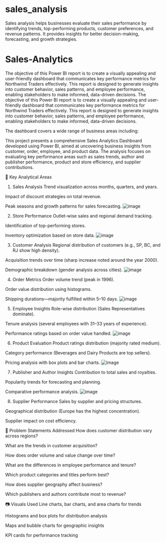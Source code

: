 # sales_analysis
Sales analysis helps businesses evaluate their sales performance by identifying trends, top-performing products, customer preferences, and revenue patterns. It provides insights for better decision-making, forecasting, and growth strategies.
# Sales-Analytics
The objective of this Power BI report is to create a visually appealing and user-friendly dashboard that communicates key performance metrics for Northwind Traders effectively. This report is designed to generate insights into customer behavior, sales patterns, and employee performance, enabling stakeholders to make informed, data-driven decisions.
The objective of this Power BI report is to create a visually appealing and user-friendly dashboard that communicates key performance metrics for Northwind Traders effectively. This report is designed to generate insights into customer behavior, sales patterns, and employee performance, enabling stakeholders to make informed, data-driven decisions.

The dashboard covers a wide range of business areas including:

This project presents a comprehensive Sales Analytics Dashboard developed using Power BI, aimed at uncovering business insights from customer, order, employee, and product data. The analysis focuses on evaluating key performance areas such as sales trends, author and publisher performance, product and store efficiency, and supplier contributions.

📌 Key Analytical Areas
1. Sales Analysis
Trend visualization across months, quarters, and years.

Impact of discount strategies on total revenue.

Peak seasons and growth patterns for sales forecasting.
![image](https://github.com/user-attachments/assets/21be470c-ad2b-479b-b760-61887417c5d9)


2. Store Performance
Outlet-wise sales and regional demand tracking.

Identification of top-performing stores.

Inventory optimization based on store data.
![image](https://github.com/user-attachments/assets/6ddb91d4-da6a-42c6-a13c-a689588d0b2b)


3. Customer Analysis
Regional distribution of customers (e.g., SP, BC, and RJ show high density).

Acquisition trends over time (sharp increase noted around the year 2000).

Demographic breakdown (gender analysis across cities).
![image](https://github.com/user-attachments/assets/d484b340-54b5-40d9-acce-3afd769d3abf)


4. Order Metrics
Order volume trend (peak in 1996).

Order value distribution using histograms.

Shipping durations—majority fulfilled within 5–10 days.
![image](https://github.com/user-attachments/assets/f52e8a4f-0e8e-44b4-ba7b-6228036a5bd8)


5. Employee Insights
Role-wise distribution (Sales Representatives dominate).

Tenure analysis (several employees with 31–33 years of experience).

Performance ratings based on order value handled.
![image](https://github.com/user-attachments/assets/4a724ce5-5039-4d1e-bc95-f9c5732962be)


6. Product Evaluation
Product ratings distribution (majority rated medium).

Category performance (Beverages and Dairy Products are top sellers).

Pricing analysis with box plots and bar charts.
![image](https://github.com/user-attachments/assets/e48e6ee2-d880-4595-91a5-166cf2ac6ffa)


7. Publisher and Author Insights
Contribution to total sales and royalties.

Popularity trends for forecasting and planning.

Comparative performance analysis.
![image](https://github.com/user-attachments/assets/f851c944-623f-47db-a0db-26563f9ee397)


8. Supplier Performance
Sales by supplier and pricing structures.

Geographical distribution (Europe has the highest concentration).

Supplier impact on cost efficiency.

🎯 Problem Statements Addressed
How does customer distribution vary across regions?

What are the trends in customer acquisition?

How does order volume and value change over time?

What are the differences in employee performance and tenure?

Which product categories and titles perform best?

How does supplier geography affect business?

Which publishers and authors contribute most to revenue?

📷 Visuals Used
Line charts, bar charts, and area charts for trends

Histograms and box plots for distribution analysis

Maps and bubble charts for geographic insights

KPI cards for performance tracking
